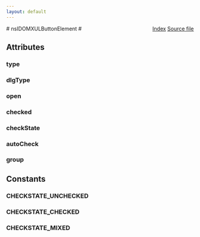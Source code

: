 ```yaml
---
layout: default
---
```

<div class='links' style='float:right'><a href="../index.html">Index</a>
<a href="http://dxr.mozilla.org/mozilla-central/source/dom/interfaces/xul/nsIDOMXULButtonElement.idl">Source file</a>
</div>
# nsIDOMXULButtonElement #

## Attributes ##

### type ###

### dlgType ###

### open ###

### checked ###

### checkState ###

### autoCheck ###

### group ###

## Constants ##

### CHECKSTATE_UNCHECKED ###

### CHECKSTATE_CHECKED ###

### CHECKSTATE_MIXED ###
